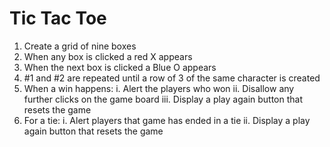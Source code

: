 # Tic Tac Toe

1. Create a grid of nine boxes
2. When any box is clicked a red X appears
3. When the next box is clicked a Blue O appears
4. #1 and #2 are repeated until a row of 3 of the same character is created
5. When a win happens:
  i. Alert the players who won
 ii. Disallow any further clicks on the game board
iii. Display a play again button that resets the game
6. For a tie:
  i. Alert players that game has ended in a tie
 ii. Display a play again button that resets the game